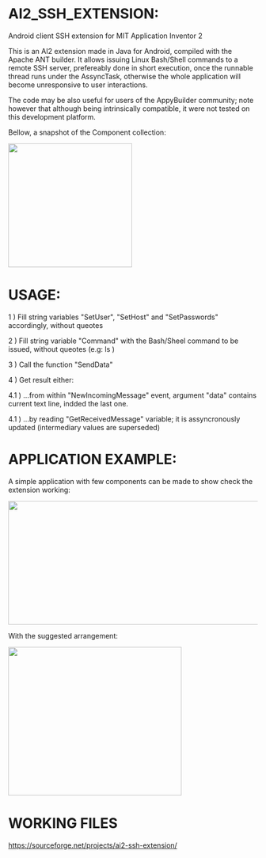 # AI2_SSH_EXTENSION:
Android client SSH extension for MIT Application Inventor 2


This is an AI2 extension made in Java for Android, compiled with the Apache ANT builder. It allows issuing Linux Bash/Shell commands to a remote SSH server, prefereably done in short execution, once the runnable thread runs under the AssyncTask, otherwise the whole application will become unresponsive to user interactions. 

The code may be also useful for users of the AppyBuilder community; note however that although being intrinsically compatible, it were not tested on this development platform.

Bellow, a snapshot of the Component collection:

<img src="https://github.com/teprom/AI2_SSH_EXTENSION/blob/master/Component.png" alt="" width="250" height="250">


# USAGE:


1 ) Fill string variables "SetUser", "SetHost" and "SetPasswords" accordingly, without queotes

2 ) Fill string variable "Command" with the Bash/Sheel command to be issued, without queotes (e.g: ls )

3 ) Call the function "SendData"

4 ) Get result either:

4.1 ) ...from within "NewIncomingMessage" event, argument "data" contains current text line, indded the last one.

4.1 ) ...by reading "GetReceivedMessage" variable; it is assyncronously updated (intermediary values are superseded)


# APPLICATION EXAMPLE:


A simple application with few components can be made to show check the extension working:

<img src="https://github.com/teprom/AI2_SSH_EXTENSION/blob/master/TestApp.png" alt="" width="650" height="250">


With the suggested arrangement:

<img src="https://github.com/teprom/AI2_SSH_EXTENSION/blob/master/Screen.png" alt="" width="350" height="300">


# WORKING FILES

https://sourceforge.net/projects/ai2-ssh-extension/


